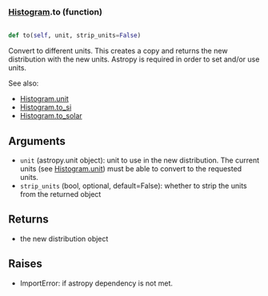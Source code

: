 ### [Histogram](Histogram.md).to (function)


```py

def to(self, unit, strip_units=False)

```



Convert to different units.  This creates a copy and returns the
new distribution with the new units.  Astropy is required in order to
set and/or use units.

See also:

* [Histogram.unit](Histogram.unit.md)
* [Histogram.to_si](Histogram.to_si.md)
* [Histogram.to_solar](Histogram.to_solar.md)

Arguments
------------
* `unit` (astropy.unit object): unit to use in the new distribution.
    The current units (see [Histogram.unit](Histogram.unit.md)) must be able to
    convert to the requested units.
* `strip_units` (bool, optional, default=False): whether to strip the
    units from the returned object

Returns
------------
* the new distribution object

Raises
-----------
* ImportError: if astropy dependency is not met.

